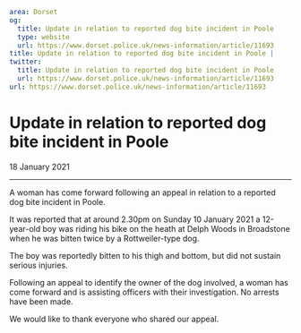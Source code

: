 ```yaml
area: Dorset
og:
  title: Update in relation to reported dog bite incident in Poole
  type: website
  url: https://www.dorset.police.uk/news-information/article/11693
title: Update in relation to reported dog bite incident in Poole |
twitter:
  title: Update in relation to reported dog bite incident in Poole
  url: https://www.dorset.police.uk/news-information/article/11693
url: https://www.dorset.police.uk/news-information/article/11693
```

# Update in relation to reported dog bite incident in Poole

18 January 2021

* * *

A woman has come forward following an appeal in relation to a reported dog bite incident in Poole.

It was reported that at around 2.30pm on Sunday 10 January 2021 a 12-year-old boy was riding his bike on the heath at Delph Woods in Broadstone when he was bitten twice by a Rottweiler-type dog.

The boy was reportedly bitten to his thigh and bottom, but did not sustain serious injuries.

Following an appeal to identify the owner of the dog involved, a woman has come forward and is assisting officers with their investigation. No arrests have been made.

We would like to thank everyone who shared our appeal.
